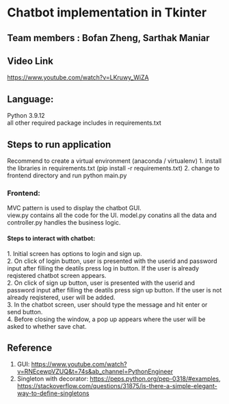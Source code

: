 # Chatbot implementation in Tkinter
<h2>Team members : Bofan Zheng, Sarthak Maniar

## Video Link
https://www.youtube.com/watch?v=LKruwy_WiZA

## Language: 
Python 3.9.12 \
all other required package includes in requirements.txt

<h2> Steps to run application </h2>
Recommend to create a virtual environment (anaconda / virtualenv)
1. install the libraries in requirements.txt (pip install -r requirements.txt)
2. change to frontend directory and run python main.py

<br>

<h3> Frontend: </h3>
MVC pattern is used to display the chatbot GUI. <br>
view.py contains all the code for the UI. model.py conatins all the data and controller.py handles the business logic.

<br> 

<h4> Steps to interact with chatbot: </h4>
1. Initial screen has options to login and sign up. <br>
2. On click of login button, user is presented with the userid and password input after filling the deatils press log in button. If the user is already reqistered chatbot screen appears. <br>
2. On click of sign up button, user is presented with the userid and password input after filling the deatils press sign up button. If the user is not already reqistered, user will be added. <br>
3. In the chatbot screen, user should type the message and hit enter or send button. <br>
4. Before closing the window, a pop up appears where the user will be asked to whether save chat.

<br>

## Reference
1. GUI: https://www.youtube.com/watch?v=RNEcewpVZUQ&t=74s&ab_channel=PythonEngineer 
2. Singleton with decorator: https://peps.python.org/pep-0318/#examples, https://stackoverflow.com/questions/31875/is-there-a-simple-elegant-way-to-define-singletons
